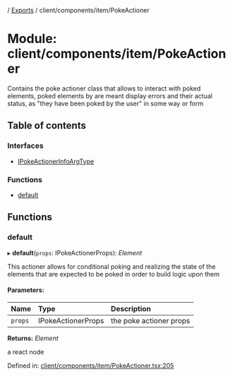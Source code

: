 [](../README.md) / [Exports](../modules.md) / client/components/item/PokeActioner

# Module: client/components/item/PokeActioner

Contains the poke actioner class that allows to interact with poked elements,
poked elements by are meant display errors and their actual status, as
"they have been poked by the user" in some way or form

## Table of contents

### Interfaces

- [IPokeActionerInfoArgType](../interfaces/client_components_item_pokeactioner.ipokeactionerinfoargtype.md)

### Functions

- [default](client_components_item_pokeactioner.md#default)

## Functions

### default

▸ **default**(`props`: IPokeActionerProps): *Element*

This actioner allows for conditional poking and realizing the state
of the elements that are expected to be poked in order to build
logic upon them

#### Parameters:

Name | Type | Description |
:------ | :------ | :------ |
`props` | IPokeActionerProps | the poke actioner props   |

**Returns:** *Element*

a react node

Defined in: [client/components/item/PokeActioner.tsx:205](https://github.com/onzag/itemize/blob/28218320/client/components/item/PokeActioner.tsx#L205)
